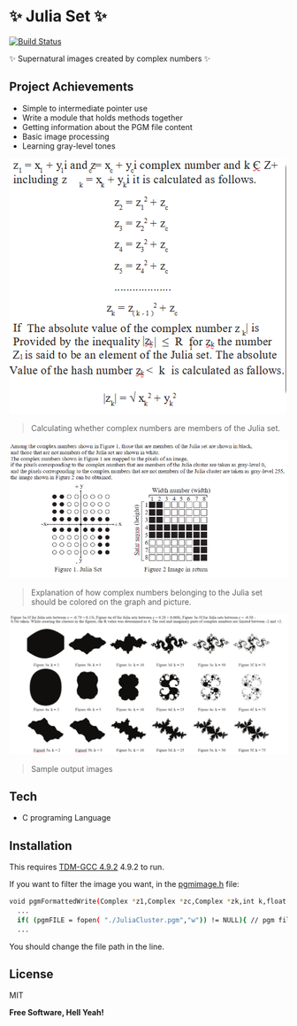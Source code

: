 # ✨ Julia Set ✨


[![Build Status](https://travis-ci.org/joemccann/dillinger.svg?branch=master)]()

✨ Supernatural images created by complex numbers ✨
## Project Achievements

- Simple to intermediate pointer use
- Write a module that holds methods together
- Getting information about the PGM file content
- Basic image processing
- Learning gray-level tones

![My Image](/Example_Image/readmeImages/account_operation_image.PNG)

> Calculating whether complex numbers are members of the Julia set.

![My Image2](/Example_Image/readmeImages/juliaset_graph.PNG)

> Explanation of how complex numbers belonging to the Julia set should be colored on the graph and picture.

![My Image3](/Example_Image/readmeImages/example_complex_image.PNG)
> Sample output images

## Tech

- C programing Language


## Installation

This requires [TDM-GCC 4.9.2](https://sourceforge.net/projects/tdm-gcc/files/TDM-GCC%204.9%20series/4.9.2-tdm-1%20DW2/) 4.9.2 to run.

If you want to filter the image you want, in the [pgmimage.h](/src/pgmimages.h) file:

```sh
void pgmFormattedWrite(Complex *z1,Complex *zc,Complex *zk,int k,float r,FILE *pgmFILE){
  ...	
  if( (pgmFILE = fopen( "./JuliaCluster.pgm","w")) != NULL){ // pgm file path
  ...
```
You should change the file path in the line.



## License

MIT

**Free Software, Hell Yeah!**
